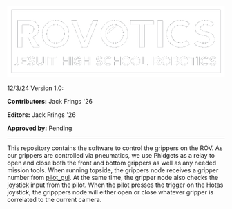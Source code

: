![Image](./img/logo.png)

12/3/24 Version 1.0:


**Contributors:** Jack Frings '26

**Editors:** Jack Frings '26 

**Approved by:** Pending

---
This repository contains the software to control the grippers on the ROV. As our grippers are controlled via pneumatics, we use Phidgets as a relay to open and close both the front and bottom grippers as well as any needed mission tools. When running topside, the grippers node receives a gripper number from [pilot_gui](https://github.com/jhsrobo/pilot_gui). At the same time, the gripper node also checks the joystick input from the pilot. When the pilot presses the trigger on the Hotas joystick, the gripppers node will either open or close whatever gripper is correlated to the current camera. 
